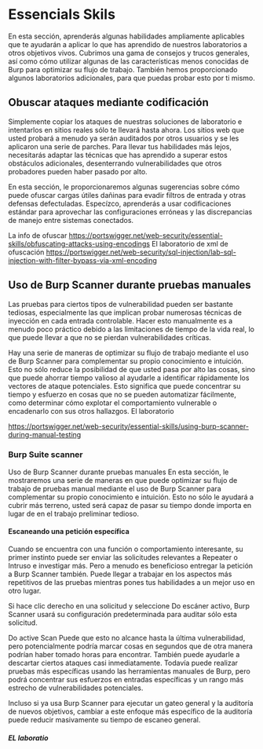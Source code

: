 # Essencials Skils
En esta sección, aprenderás algunas habilidades ampliamente aplicables que te ayudarán a aplicar lo que has aprendido de nuestros laboratorios a otros objetivos vivos. Cubrimos una gama de consejos y trucos generales, así como cómo utilizar algunas de las características menos conocidas de Burp para optimizar su flujo de trabajo. También hemos proporcionado algunos laboratorios adicionales, para que puedas probar esto por ti mismo.

## Obuscar ataques mediante codificación
Simplemente copiar los ataques de nuestras soluciones de laboratorio e intentarlos en sitios reales sólo te llevará hasta ahora. Los sitios web que usted probará a menudo ya serán auditados por otros usuarios y se les aplicaron una serie de parches. Para llevar tus habilidades más lejos, necesitarás adaptar las técnicas que has aprendido a superar estos obstáculos adicionales, desenterrando vulnerabilidades que otros probadores pueden haber pasado por alto.

En esta sección, le proporcionaremos algunas sugerencias sobre cómo puede ofuscar cargas útiles dañinas para evadir filtros de entrada y otras defensas defectuladas. Especízco, aprenderás a usar codificaciones estándar para aprovechar las configuraciones erróneas y las discrepancias de manejo entre sistemas conectados.

La info de ofuscar
https://portswigger.net/web-security/essential-skills/obfuscating-attacks-using-encodings
El laboratorio de xml de ofuscación
https://portswigger.net/web-security/sql-injection/lab-sql-injection-with-filter-bypass-via-xml-encoding

## Uso de Burp Scanner durante pruebas manuales

Las pruebas para ciertos tipos de vulnerabilidad pueden ser bastante tediosas, especialmente las que implican probar numerosas técnicas de inyección en cada entrada controlable. Hacer esto manualmente es a menudo poco práctico debido a las limitaciones de tiempo de la vida real, lo que puede llevar a que no se pierdan vulnerabilidades críticas.

Hay una serie de maneras de optimizar su flujo de trabajo mediante el uso de Burp Scanner para complementar su propio conocimiento e intuición. Esto no sólo reduce la posibilidad de que usted pasa por alto las cosas, sino que puede ahorrar tiempo valioso al ayudarle a identificar rápidamente los vectores de ataque potenciales. Esto significa que puede concentrar su tiempo y esfuerzo en cosas que no se pueden automatizar fácilmente, como determinar cómo explotar el comportamiento vulnerable o encadenarlo con sus otros hallazgos.
El laboratorio

https://portswigger.net/web-security/essential-skills/using-burp-scanner-during-manual-testing

### Burp Suite scanner
Uso de Burp Scanner durante pruebas manuales
En esta sección, le mostraremos una serie de maneras en que puede optimizar su flujo de trabajo de pruebas manual mediante el uso de Burp Scanner para complementar su propio conocimiento e intuición. Esto no sólo le ayudará a cubrir más terreno, usted será capaz de pasar su tiempo donde importa en lugar de en el trabajo preliminar tedioso.

#### Escaneando una petición específica
Cuando se encuentra con una función o comportamiento interesante, su primer instinto puede ser enviar las solicitudes relevantes a Repeater o Intruso e investigar más. Pero a menudo es beneficioso entregar la petición a Burp Scanner también. Puede llegar a trabajar en los aspectos más repetitivos de las pruebas mientras pones tus habilidades a un mejor uso en otro lugar.

Si hace clic derecho en una solicitud y seleccione Do escáner activo, Burp Scanner usará su configuración predeterminada para auditar sólo esta solicitud.

Do active Scan
Puede que esto no alcance hasta la última vulnerabilidad, pero potencialmente podría marcar cosas en segundos que de otra manera podrían haber tomado horas para encontrar. También puede ayudarle a descartar ciertos ataques casi inmediatamente. Todavía puede realizar pruebas más específicas usando las herramientas manuales de Burp, pero podrá concentrar sus esfuerzos en entradas específicas y un rango más estrecho de vulnerabilidades potenciales.

Incluso si ya usa Burp Scanner para ejecutar un gateo general y la auditoría de nuevos objetivos, cambiar a este enfoque más específico de la auditoría puede reducir masivamente su tiempo de escaneo general.

##### EL laboratio
